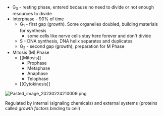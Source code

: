 * G<sub>0</sub> - resting phase, entered because no need to divide or not enough resources to divide
* Interphase - 90% of time
  * G<sub>1</sub> - first gap (growth). Some organelles doubled, building materials for synthesis
    * some cells like nerve cells stay here forever and don't divide
  * S - DNA synthesis, DNA helix separates and duplicates
  * G<sub>2</sub> - second gap (growth), preparation for M Phase
* Mitosis (M) Phase
  * \[\[Mitosis]]
    * Prophase
    * Metaphase
    * Anaphase
    * Telophase
  * \[\[Cytokinesis]]

![Pasted\_image\_20230224210009.png](pasted_image_20230224210009.png)

Regulated by internal (signaling chemicals) and external systems (proteins called *growth factors* binding to cell)
